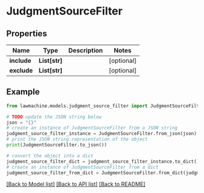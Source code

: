 # JudgmentSourceFilter


## Properties

Name | Type | Description | Notes
------------ | ------------- | ------------- | -------------
**include** | **List[str]** |  | [optional] 
**exclude** | **List[str]** |  | [optional] 

## Example

```python
from lawmachine.models.judgment_source_filter import JudgmentSourceFilter

# TODO update the JSON string below
json = "{}"
# create an instance of JudgmentSourceFilter from a JSON string
judgment_source_filter_instance = JudgmentSourceFilter.from_json(json)
# print the JSON string representation of the object
print(JudgmentSourceFilter.to_json())

# convert the object into a dict
judgment_source_filter_dict = judgment_source_filter_instance.to_dict()
# create an instance of JudgmentSourceFilter from a dict
judgment_source_filter_from_dict = JudgmentSourceFilter.from_dict(judgment_source_filter_dict)
```
[[Back to Model list]](../README.md#documentation-for-models) [[Back to API list]](../README.md#documentation-for-api-endpoints) [[Back to README]](../README.md)


